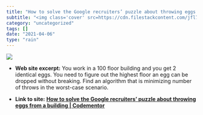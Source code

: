 ```yaml
---
title: "How to solve the Google recruiters’ puzzle about throwing eggs from a building | Codementor"
subtitle: "<img class='cover' src=https://cdn.filestackcontent.com/jfl7Yel6QKmP1MntmACi>"
category: "uncategorized"
tags: []
date: "2021-04-06"
type: "rain"
---
```

<img class="cover" src=https://cdn.filestackcontent.com/jfl7Yel6QKmP1MntmACi>



* **Web site excerpt:** You work in a 100 floor building and you get 2 identical eggs. You need to figure out the highest floor an egg can be dropped without breaking. Find an algorithm that is minimizing number of throws in the worst-case scenario.

* **Link to site:** **[How to solve the Google recruiters’ puzzle about throwing eggs from a building | Codementor](https://www.codementor.io/marcinmoskala/how-to-solve-the-google-recruiters-puzzle-about-throwing-eggs-from-a-building-jicqz9lnd)**